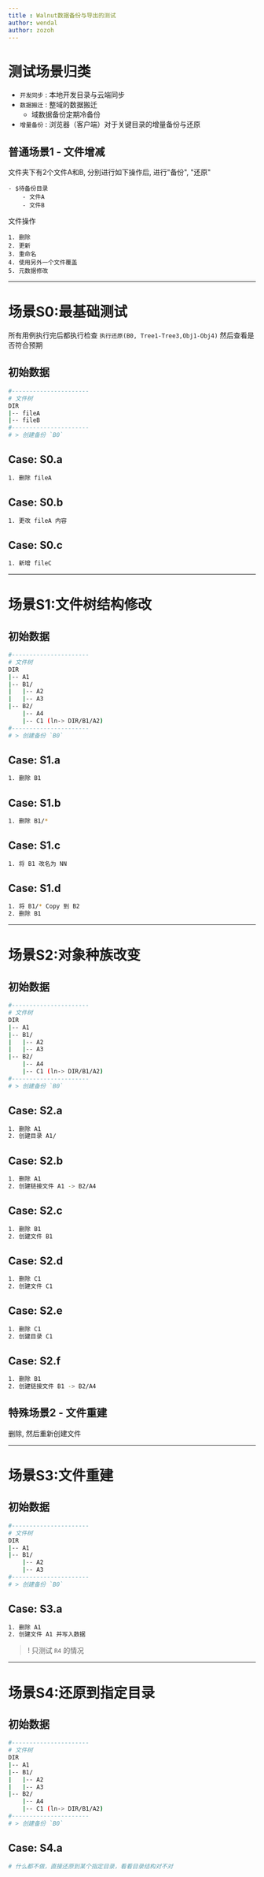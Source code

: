 ```yaml
---
title : Walnut数据备份与导出的测试
author: wendal
author: zozoh
---
```


# 测试场景归类

- `开发同步` : 本地开发目录与云端同步
- `数据搬迁` : 整域的数据搬迁
  + 域数据备份定期冷备份
- `增量备份` : 浏览器（客户端）对于关键目录的增量备份与还原

## 普通场景1 - 文件增减

文件夹下有2个文件A和B, 分别进行如下操作后, 进行"备份", "还原"

```
- $待备份目录
    - 文件A
    - 文件B
```

文件操作

```
1. 删除
2. 更新
3. 重命名
4. 使用另外一个文件覆盖
5. 元数据修改
```

------------------------------------------
# 场景S0:最基础测试

所有用例执行完后都执行检查 `执行还原(B0, Tree1-Tree3,Obj1-Obj4)`
然后查看是否符合预期

## 初始数据

```bash
#----------------------
# 文件树
DIR
|-- fileA
|-- fileB
#----------------------
# > 创建备份 `B0`
```

## Case: S0.a

```bash
1. 删除 fileA
```

## Case: S0.b

```bash
1. 更改 fileA 内容
```

## Case: S0.c

```bash
1. 新增 fileC
```

------------------------------------------
# 场景S1:文件树结构修改

## 初始数据

```bash
#----------------------
# 文件树
DIR
|-- A1
|-- B1/
|   |-- A2
|   |-- A3
|-- B2/
    |-- A4
    |-- C1 (ln-> DIR/B1/A2)
#----------------------
# > 创建备份 `B0`
```

## Case: S1.a

```bash
1. 删除 B1
```

## Case: S1.b

```bash
1. 删除 B1/*
```

## Case: S1.c

```bash
1. 将 B1 改名为 NN
```

## Case: S1.d

```bash
1. 将 B1/* Copy 到 B2
2. 删除 B1
```

------------------------------------------
# 场景S2:对象种族改变

## 初始数据

```bash
#----------------------
# 文件树
DIR
|-- A1
|-- B1/
|   |-- A2
|   |-- A3
|-- B2/
    |-- A4
    |-- C1 (ln-> DIR/B1/A2)
#----------------------
# > 创建备份 `B0`
```

## Case: S2.a

```bash
1. 删除 A1
2. 创建目录 A1/
```

## Case: S2.b

```bash
1. 删除 A1
2. 创建链接文件 A1 -> B2/A4
```

## Case: S2.c

```bash
1. 删除 B1
2. 创建文件 B1
```

## Case: S2.d

```bash
1. 删除 C1
2. 创建文件 C1
```

## Case: S2.e

```bash
1. 删除 C1
2. 创建目录 C1
```

## Case: S2.f

```bash
1. 删除 B1
2. 创建链接文件 B1 -> B2/A4
```


## 特殊场景2 - 文件重建

删除, 然后重新创建文件

------------------------------------------
# 场景S3:文件重建

## 初始数据

```bash
#----------------------
# 文件树
DIR
|-- A1
|-- B1/
    |-- A2
    |-- A3
#----------------------
# > 创建备份 `B0`
```

## Case: S3.a

```bash
1. 删除 A1
2. 创建文件 A1 并写入数据
```

> ! 只测试 `R4` 的情况

------------------------------------------
# 场景S4:还原到指定目录

## 初始数据

```bash
#----------------------
# 文件树
DIR
|-- A1
|-- B1/
|   |-- A2
|   |-- A3
|-- B2/
    |-- A4
    |-- C1 (ln-> DIR/B1/A2)
#----------------------
# > 创建备份 `B0`
```

## Case: S4.a

```bash
# 什么都不做，直接还原到某个指定目录，看看目录结构对不对
```


